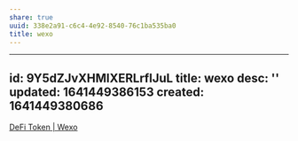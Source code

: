 ```yaml
---
share: true
uuid: 338e2a91-c6c4-4e92-8540-76c1ba535ba0
title: wexo
---
```

---
id: 9Y5dZJvXHMIXERLrflJuL
title: wexo
desc: ''
updated: 1641449386153
created: 1641449380686
---

[DeFi Token | Wexo](https://wexotoken.com/en/bounty)